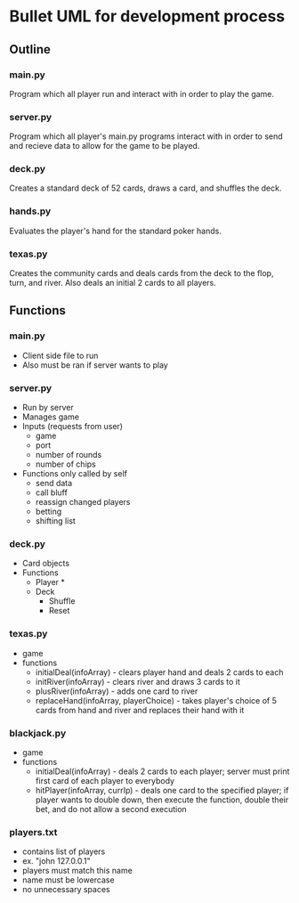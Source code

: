 # Bullet UML for development process

## Outline
### main.py
Program which all player run and interact with in order to play the game.
### server.py
Program which all player's main.py programs interact with in order to send and recieve data to allow for the game to be played.
### deck.py
Creates a standard deck of 52 cards, draws a card, and shuffles the deck.
### hands.py
Evaluates the player's hand for the standard poker hands.
### texas.py
Creates the community cards and deals cards from the deck to the flop, turn, and river. Also deals an initial 2 cards to all players.

## Functions

### main.py
* Client side file to run
* Also must be ran if server wants to play

### server.py
* Run by server
* Manages game
* Inputs (requests from user)
  * game
  * port
  * number of rounds
  * number of chips
* Functions only called by self
  * send data
  * call bluff
  * reassign changed players
  * betting
  * shifting list  

### deck.py
* Card objects
* Functions
  * Player
    *
  * Deck
    * Shuffle
    * Reset

### texas.py
* game
* functions
  * initialDeal(infoArray) - clears player hand and deals 2 cards to each
  * initRiver(infoArray) - clears river and draws 3 cards to it
  * plusRiver(infoArray) - adds one card to river
  * replaceHand(infoArray, playerChoice) - takes player's choice of 5 cards from hand and river and replaces their hand with it

### blackjack.py
* game
* functions
  * initialDeal(infoArray) - deals 2 cards to each player; server must print first card of each player to everybody
  * hitPlayer(infoArray, currIp) - deals one card to the specified player; if player wants to double down, then execute the function, double their bet, and do not allow a second execution
 
### players.txt
* contains list of players
* ex. "john 127.0.0.1"
* players must match this name
* name must be lowercase
* no unnecessary spaces
